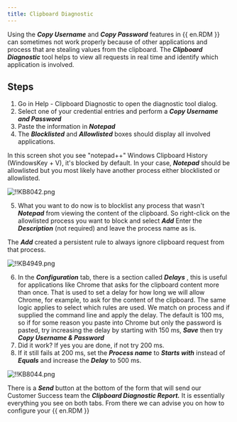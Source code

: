 ```yaml
---
title: Clipboard Diagnostic
---
```

Using the ***Copy Username*** and ***Copy Password*** features in {{ en.RDM }} can sometimes not work properly because of other applications and process that are stealing values from the clipboard. The ***Clipboard Diagnostic*** tool helps to view all requests in real time and identify which application is involved.
## Steps
1. Go in Help - Clipboard Diagnostic to open the diagnostic tool dialog.
1. Select one of your credential entries and perform a ***Copy Username and Password***
1. Paste the information in ***Notepad***
1. The ***Blocklisted*** and ***Allowlisted*** boxes should display all involved applications.  

In this screen shot you see "notepad++" Windows Clipboard History (WindowsKey + V), it's blocked by default. In your case, ***Notepad*** should be allowlisted but you most likely have another process either blocklisted or allowlisted.  

![!!KB8042.png](/img/en/kb/KB8042.png)  

5. What you want to do now is to blocklist any process that wasn't ***Notepad*** from viewing the content of the clipboard. So right-click on the allowlisted process you want to block and select ***Add*** Enter the ***Description*** (not required) and leave the process name as is.  

The ***Add*** created a persistent rule to always ignore clipboard request from that process.  

![!!KB4949.png](/img/en/kb/KB4949.png)  

6. In the ***Configuration*** tab, there is a section called ***Delays*** , this is useful for applications like Chrome that asks for the clipboard content more than once. That is used to set a delay for how long we will allow Chrome, for example, to ask for the content of the clipboard. The same logic applies to select which rules are used. We match on process and if supplied the command line and apply the delay. The default is 100 ms, so if for some reason you paste into Chrome but only the password is pasted, try increasing the delay by starting with 150 ms, ***Save*** then try ***Copy Username & Password***
1. Did it work? If yes you are done, if not try 200 ms.
1. If it still fails at 200 ms, set the ***Process name*** to ***Starts with*** instead of ***Equals*** and increase the ***Delay*** to 500 ms.  

![!!KB8044.png](/img/en/kb/KB8044.png)  

There is a ***Send*** button at the bottom of the form that will send our Customer Success team the ***Clipboard Diagnostic Report.*** It is   essentially everything you see on both tabs. From there we can advise you on how to configure your {{ en.RDM }}
